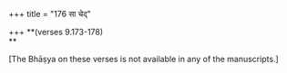 +++
title = "176 सा चेद्"

+++
**(verses 9.173-178)  
**

\[The Bhāṣya on these verses is not available in any of the
manuscripts.\]


